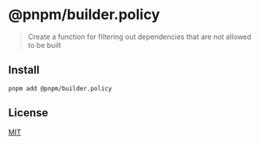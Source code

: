 # @pnpm/builder.policy

> Create a function for filtering out dependencies that are not allowed to be built

## Install

```
pnpm add @pnpm/builder.policy
```

## License

[MIT](LICENSE)
